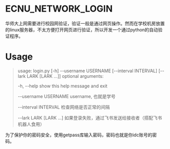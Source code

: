 # ECNU_NETWORK_LOGIN

华师大上网需要进行校园网验证，验证一般是通过网页操作。然而在学校机房放置的linux服务器，不太方便打开网页进行验证，所以开发一个通过python的自动验证程序。

# Usage

> usage: login.py [-h] --username USERNAME [--interval INTERVAL] [--lark LARK [LARK ...]]
> optional arguments:
>
>  -h, --help            show this help message and exit
>
>  --username USERNAME   username, 也就是学号
>
>  --interval INTERVAL   检查网络是否正常的间隔
>
>  --lark LARK [LARK ...]   如果登录失败，通过飞书发送给接收者（搭配飞书机器人食用）

为了保护你的密码安全，使用getpass库输入密码，密码也就是你idc账号的密码。
